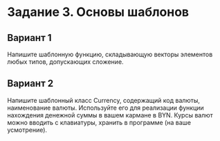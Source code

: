 # Задание 3. Основы шаблонов
## Вариант 1
Напишите шаблонную функцию, складывающую векторы элементов любых типов, допускающих сложение.

## Вариант 2 
Напишите шаблонный класс Сurrency, содержащий код валюты, наименование валюты. Используйте его для реализации функции нахождения денежной суммы в вашем кармане в BYN. Курсы валют можно вводить с клавиатуры, хранить в программе (на  ваше усмотрение).
